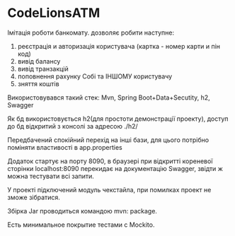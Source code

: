 # CodeLionsATM
Імітація роботи банкомату.
дозволяє робити наступне:
1. реєстрація и авторизація користувача (картка - номер карти и пін код)
2. вивід балансу
3. вивід транзакцій
4. поповнення рахунку Собі та ІНШОМУ користувачу
5. зняття коштів

Використовувався такий стек: Mvn, Spring Boot+Data+Secutity, h2, Swagger

Як бд використовується h2(для простоти демонстрації проекту), доступ до бд відкритий з консолі за адресою ./h2/ 

Передбачений спокійний перехід на інші бази, для цього потрібно поміняти властивості в app.properties

Додаток стартує на порту 8090, в браузері при відкритті кореневої сторінки localhost:8090 перекидає на документацію Swagger, звідти ж можна тестувати всі запити.

У проекті підключений модуль чекстайла, при помилках проект не зможе зібратися.

Збірка Jar проводиться командою mvn: package.

Есть минимальное покрытие тестами с Mockito.

